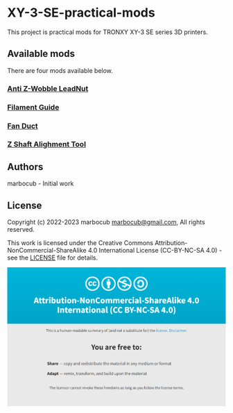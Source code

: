 # XY-3-SE-practical-mods

This project is practical mods for TRONXY XY-3 SE series 3D printers.

## Available mods

There are four mods available below.

### [Anti Z-Wobble LeadNut](Anti-Z-Wobble-LeadNut)

### [Filament Guide](Filament-Guide)

### [Fan Duct](Fan-Duct)

### [Z Shaft Alighment Tool](Z-Shaft-Alignment-Tool)

## Authors

marbocub - Initial work

## License

Copyright (c) 2022-2023 marbocub marbocub@gmail.com, All rights reserved.

This work is licensed under the Creative Commons Attribution-NonCommercial-ShareAlike 4.0 International License (CC-BY-NC-SA 4.0) - see the [LICENSE](LICENSE) file for details.

<a rel="license" href="http://creativecommons.org/licenses/by-nc-sa/4.0/">
<img alt="Creative Commons License" style="border-width:0" src="Images/CC-BY-NC-SA-4.0.png" /></a>
